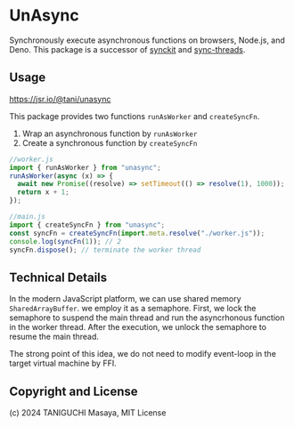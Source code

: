 # UnAsync

Synchronously execute asynchronous functions on browsers, Node.js, and Deno.
This package is a successor of [synckit](https://npmjs.com/package/synckit) and
[sync-threads](https://npmjs.com/package/sync-threads).

## Usage

https://jsr.io/@tani/unasync

This package provides two functions `runAsWorker` and `createSyncFn`.

1. Wrap an asynchronous function by `runAsWorker`
2. Create a synchronous function by `createSyncFn`

```js
//worker.js
import { runAsWorker } from "unasync";
runAsWorker(async (x) => {
  await new Promise((resolve) => setTimeout(() => resolve(1), 1000));
  return x + 1;
});
```

```js
//main.js
import { createSyncFn } from "unasync";
const syncFn = createSyncFn(import.meta.resolve("./worker.js"));
console.log(syncFn(1)); // 2
syncFn.dispose(); // terminate the worker thread
```

## Technical Details

In the modern JavaScript platform, we can use shared memory `SharedArrayBuffer`.
we employ it as a semaphore. First, we lock the semaphore to suspend the main
thread and run the asyncrhonous function in the worker thread. After the
execution, we unlock the semaphore to resume the main thread.

The strong point of this idea, we do not need to modify event-loop in the target
virtual machine by FFI.

## Copyright and License

(c) 2024 TANIGUCHI Masaya, MIT License
